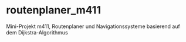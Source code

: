 # routenplaner_m411
Mini-Projekt m411, Routenplaner und Navigationssysteme basierend auf dem Dijkstra-Algorithmus
